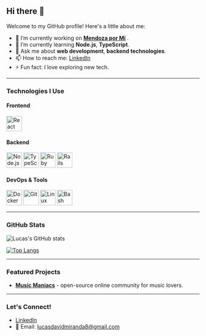 ## Hi there 👋

Welcome to my GitHub profile! Here's a little about me:

- 🔭 I’m currently working on [**Mendoza por Mí**](https://id.mxm.mendoza.gov.ar/realms/mendoza_x_mi/protocol/openid-connect/auth?client_id=mxm_portal&redirect_uri=https%3A%2F%2Fmxm.mendoza.gov.ar%2F&state=608db26a-05ff-4973-8745-28bb26f5064a&response_mode=fragment&response_type=code&scope=openid&nonce=f4921edc-a161-4226-ba8b-ac05198cb1e5&code_challenge=B1NM2_--T8j7kSyP1Bpf8tNmaBiF6ZL772kN3talnlE&code_challenge_method=S256) .
- 🌱 I’m currently learning **Node.js**, **TypeScript**.
- 💬 Ask me about **web development**, **backend technologies**.
- 📫 How to reach me: [LinkedIn](https://www.linkedin.com/in/lucas-miranda-1a1b14155)
- ⚡ Fun fact: I love exploring new tech.

---

### Technologies I Use

#### Frontend
<img src="https://cdn.jsdelivr.net/gh/devicons/devicon/icons/react/react-original.svg" alt="React" width="40" height="40" />

#### Backend
<img src="https://cdn.jsdelivr.net/gh/devicons/devicon/icons/nodejs/nodejs-original.svg" alt="Node.js" width="40" height="40" />
<img src="https://cdn.jsdelivr.net/gh/devicons/devicon/icons/typescript/typescript-original.svg" alt="TypeScript" width="40" height="40" />
<img src="https://cdn.jsdelivr.net/gh/devicons/devicon/icons/ruby/ruby-original.svg" alt="Ruby" width="40" height="40" />
<img src="https://cdn.jsdelivr.net/gh/devicons/devicon/icons/rails/rails-original-wordmark.svg" alt="Rails" width="40" height="40" />

#### DevOps & Tools
<img src="https://cdn.jsdelivr.net/gh/devicons/devicon/icons/docker/docker-original.svg" alt="Docker" width="40" height="40" />
<img src="https://cdn.jsdelivr.net/gh/devicons/devicon/icons/git/git-original.svg" alt="Git" width="40" height="40" />
<img src="https://cdn.jsdelivr.net/gh/devicons/devicon/icons/linux/linux-original.svg" alt="Linux" width="40" height="40" />
<img src="https://cdn.jsdelivr.net/gh/devicons/devicon/icons/bash/bash-original.svg" alt="Bash" width="40" height="40" />

---

### GitHub Stats

![Lucas's GitHub stats](https://github-readme-stats.vercel.app/api?username=LucasMirandaD&show_icons=true&theme=tokyonight)

[![Top Langs](https://github-readme-stats.vercel.app/api/top-langs/?username=LucasMirandaD&layout=compact&theme=tokyonight)](https://github.com/LucasMirandaD)

---

### Featured Projects

- [**Music Maniacs**](https://github.com/Music-Maniacs) -  open-source online community for music lovers.

---

### Let's Connect!

- [LinkedIn](https://www.linkedin.com/in/lucas-miranda-1a1b14155)
- 📧 Email: lucasdavidmiranda8@gmail.com

